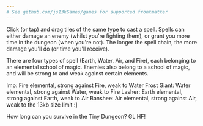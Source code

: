 ```yaml
---
# See github.com/js13kGames/games for supported frontmatter
---
```

Click (or tap) and drag tiles of the same type to cast a spell.  Spells can either damage an enemy (whilst you're fighting them), or grant you more time in the dungeon (when you're not).  The longer the spell chain, the more damage you'll do (or time you'll receive).

There are four types of spell (Earth, Water, Air, and Fire), each belonging to an elemental school of magic.  Enemies also belong to a school of magic, and will be strong to and weak against certain elements.

Imp: Fire elemental, strong against Fire, weak to Water
Frost Giant: Water elemental, strong against Water, weak to Fire
Lasher: Earth elemental, strong against Earth, weak to Air
Banshee: Air elemental, strong against Air, weak to the 13kb size limit :]

How long can you survive in the Tiny Dungeon? GL HF!